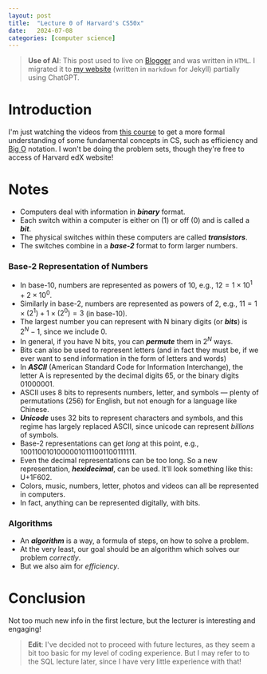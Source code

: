 ```yaml
---
layout: post
title:  "Lecture 0 of Harvard's CS50x"
date:   2024-07-08
categories: [computer science]
---
```

> **Use of AI**: This post used to live on [Blogger](https://reneelearnsthings.blogspot.com/) and was written in `HTML`. I migrated it to [my website](https://reneedesporte.github.io/jekyll/github%20pages/2025/10/22/setting-up-my-website-with-github-pages-and-jekyll.html) (written in `markdown` for Jekyll) partially using ChatGPT.

# Introduction
I'm just watching the videos from [this course](https://cs50.harvard.edu/x/) to get a more formal understanding of some fundamental concepts in CS, such as efficiency and [Big O](https://en.wikipedia.org/wiki/Big_O_notation) notation. I won't be doing the problem sets, though they're free to access of Harvard edX website!
# Notes
- Computers deal with information in **_binary_** format.
- Each switch within a computer is either on (1) or off (0) and is called a **_bit_**.
- The physical switches within these computers are called **_transistors_**.
- The switches combine in a **_base-2_** format to form larger numbers.

### Base-2 Representation of Numbers
- In base-10, numbers are represented as powers of 10, e.g., $12 = 1 \times 10^{1} + 2 \times 10^{0}$.
- Similarly in base-2, numbers are represented as powers of 2, e.g., $11 = 1 \times (2^{1}) + 1 \times (2^{0}) = 3$ (in base-10).
- The largest number you can represent with N binary digits (or **_bits_**) is $2^N - 1$, since we include 0.
- In general, if you have N bits, you can **_permute_** them in $2^N$ ways.
- Bits can also be used to represent letters (and in fact they must be, if we ever want to send information in the form of letters and words)
- In **_ASCII_** (American Standard Code for Information Interchange), the letter A is represented by the decimal digits 65, or the binary digits 01000001.
- ASCII uses 8 bits to represents numbers, letter, and symbols &mdash; plenty of permutations (256) for English, but not enough for a language like Chinese.
- **_Unicode_** uses 32 bits to represent characters and symbols, and this regime has largely replaced ASCII, since unicode can represent _billions_ of symbols.
- Base-2 representations can get _long_ at this point, e.g., 10011001010000010111001100111111.
- Even the decimal representations can be too long. So a new representation, **_hexidecimal_**, can be used. It'll look something like this: U+1F602.
- Colors, music, numbers, letter, photos and videos can all be represented in computers.
- In fact, anything can be represented digitally, with bits.

### Algorithms
- An **_algorithm_** is a way, a formula of steps, on how to solve a problem.
- At the very least, our goal should be an algorithm which solves our problem _correctly_.
- But we also aim for _efficiency_.

# Conclusion
Not too much new info in the first lecture, but the lecturer is interesting and engaging!

> **Edit**: I've decided not to proceed with future lectures, as they seem a bit too basic for my level of coding experience. But I may refer to to the SQL lecture later, since I have very little experience with that!
